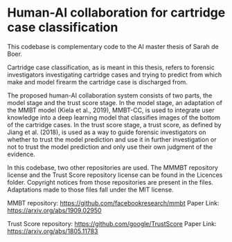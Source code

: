 # Human-AI collaboration for cartridge case classification

This codebase is complementary code to the AI master thesis of Sarah de Boer. 

Cartridge case classification, as is meant in this thesis, refers to forensic investigators investigating cartridge cases and trying to predict from which make and model firearm the cartridge case is discharged from. 

The proposed human-AI collaboration system consists of two parts, the model stage and the trust score stage. In the model stage, an adaptation of the MMBT model (Kiela et al., 2019), MMBT-CC, is used to integrate user knowledge into a deep learning model that classifies images of the bottom of the cartridge cases. 
In the trust score stage, a trust score, as defined by Jiang et al. (2018), is used as a way to guide forensic investigators on whether to trust the model prediction and use it in further investigation or not to trust the model prediction and only use their own judgment of the evidence. 

In this codebase, two other repositories are used. The MMMBT repository license and the Trust Score repository license can be found in the Licences folder. Copyright notices from those repositories are present in the files. Adaptations made to those files fall under the MIT license. 

MMBT repository: https://github.com/facebookresearch/mmbt 
Paper Link: https://arxiv.org/abs/1909.02950

Trust Score repository: https://github.com/google/TrustScore
Paper Link: https://arxiv.org/abs/1805.11783
